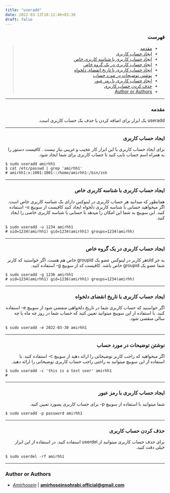 ```yaml
---
title: "useradd"
date: 2022-03-13T18:12:46+03:30
draft: false
---
```



<div dir='rtl'>

### فهرست

> - [مقدمه](#مقدمه)
> - [ایجاد حساب کاربری](#ایجاد-حساب-کاربری)
> - [ایجاد حساب کاربری با شناسه کاربری خاص](#ایجاد-حساب-کاربری-با-شناسه-کاربری-خاص)
> - [ایجاد حساب کاربری در یک گروه خاص](#ایجاد-حساب-کاربری-در-یک-گروه-خاص)
> - [ایجاد حساب کاربری با تاریخ انقضای دلخواه](#ایجاد-حساب-کاربری-با-تاریخ-انقضای-دلخواه)
> - [نوشتن توضیحات در مورد حساب](#نوشتن-توضیحات-در-مورد-حساب)
> - [ایجاد حساب کاربری با رمز عبور](#ایجاد-حساب-کاربری-با-رمز-عبور)
> - [حذف کردن حساب کاربری](#حذف-کردن-حساب-کاربری)
> - [Author or Authors](#author-or-authors)
</div>




---
<div dir='rtl'>

### مقدمه
useradd یک ابزار برای اضافه کردن یا حذف یک حساب کاربری است. 
</div>




---
<div dir='rtl'>

### ایجاد حساب کاربری
برای ایجاد حساب کاربری با این ابزار کار عجیب و غریبی نیاز نیست . کافیست دستور را به همراه اسم حساب تایپ کنید تا حساب کاربری برای شما ایجاد شود.
</div>

    $ sudo useradd amirhh1
    $ cat /etc/passwd | grep 'amirhh1'
    # amirhh1:x:1001:1001::/home/amirhh1:/bin/zsh





---
<div dir='rtl'>

### ایجاد حساب کاربری با شناسه کاربری خاص
همانطور که میدانید هر حساب کاربری در لینوکس دارای یک شناسه کاربری خاص است. اگر میخواهید حسابی با شناسه کاربری دلخواه ایجاد کنید کافیست از سوییچ u- استفاده کنید. این سوییچ به شما این امکان را میدهد تا حسابی با شناسه کاربری خاصی را ایجاد کنید.
</div>

    $ sudo useradd -u 1234 amirhh1
    # uid=1234(amirhh1) gid=1234(amirhh1) groups=1234(amirhh)

---
<div dir='rtl'>

### ایجاد حساب کاربری در یک گروه خاص
به جز uidهر کاربر در لینوکس عضو یک groupid خاص هم هست. اگر خواستید که کاربر شما عضو یک groupid خاص باشد. کافیست که از سوییچ g- استفاده کنید.

</div>

    $ sudo useradd -g 1236 amirhh1
    # uid=1234(amirhh1) gid=1236(amirhh1) groups=1234(amirhh)





---
<div dir='rtl'>

### ایجاد حساب کاربری با تاریخ انقضای دلخواه
اگر خواستید که حساب کاربری شما در تاریخ دلخواهی منقضی شود از سوییچ e- استفاده کنید. با استفاده از این سوییچ میتوانید تعیین کنید که حساب شما در روز چه ماه یا چه سالی منقضی شود.
</div>
    
    $ sudo useradd -e 2022-03-30 amirhh1




---
<div dir='rtl'>

### نوشتن توضیحات در مورد حساب
اگر میخواهید که راجب کاربر توضیحاتی را ارائه دهید از سوییچ c- استفاده کنید. با استفاده از این سوییچ میتوانید به راحتی راجب حساب کاربری توضیحاتی را ارائه دهید. 
</div>

    $ sudo useradd -c 'this is a test user' amirhh1
    # 




---
<div dir='rtl'>

### ایجاد حساب کاربری با رمز عبور 
شما میتوانید با استفاده از سوییچ p- برای حساب کاربری پسورد تعیین کنید. 
</div>

    $ sudo useradd -p password amirhh1




---
<div dir='rtl'>

### حذف کردن حساب کاربری
برای حذف حساب کاربری میتوانید از userdel استفاده کنید.
در استفاده از این ابزار خیلی دقت کنید.
</div>
    
    $ sudo userdel -rf amirhh1



---
### Author or Authors

- *[Amirhosein](https://github.com/amirhoseinsb)* | **<amirhoseinsohrabi.official@gmail.com>**
